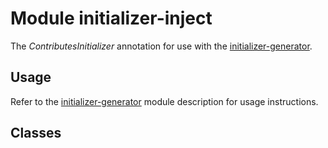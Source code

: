 # Module initializer-inject

The _ContributesInitializer_ annotation for use with the [initializer-generator].

## Usage

Refer to the [initializer-generator] module description for usage instructions.

## Classes

[initializer-generator]: https://illarionov.github.io/pixnews-anvil-codegen/initializer-generator/
